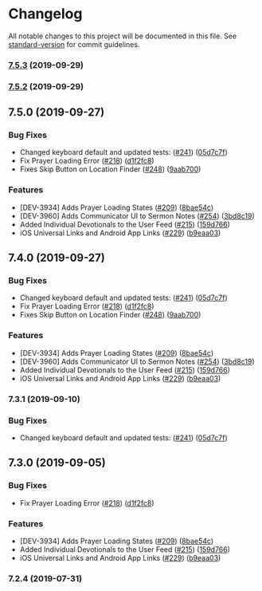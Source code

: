 # Changelog

All notable changes to this project will be documented in this file. See [standard-version](https://github.com/conventional-changelog/standard-version) for commit guidelines.

### [7.5.3](https://github.com/NewSpring/ApollosProject/compare/v7.5.2...v7.5.3) (2019-09-29)



### [7.5.2](https://github.com/NewSpring/ApollosProject/compare/v7.5.0...v7.5.2) (2019-09-29)



## 7.5.0 (2019-09-27)


### Bug Fixes

* Changed keyboard default and updated tests: ([#241](https://github.com/NewSpring/ApollosProject/issues/241)) ([05d7c7f](https://github.com/NewSpring/ApollosProject/commit/05d7c7f))
* Fix Prayer Loading Error ([#218](https://github.com/NewSpring/ApollosProject/issues/218)) ([d1f2fc8](https://github.com/NewSpring/ApollosProject/commit/d1f2fc8))
* Fixes Skip Button on Location Finder ([#248](https://github.com/NewSpring/ApollosProject/issues/248)) ([9aab700](https://github.com/NewSpring/ApollosProject/commit/9aab700))


### Features

* [DEV-3934] Adds Prayer Loading States ([#209](https://github.com/NewSpring/ApollosProject/issues/209)) ([8bae54c](https://github.com/NewSpring/ApollosProject/commit/8bae54c))
* [DEV-3960] Adds Communicator UI to Sermon Notes ([#254](https://github.com/NewSpring/ApollosProject/issues/254)) ([3bd8c19](https://github.com/NewSpring/ApollosProject/commit/3bd8c19))
* Added Individual Devotionals to the User Feed ([#215](https://github.com/NewSpring/ApollosProject/issues/215)) ([159d766](https://github.com/NewSpring/ApollosProject/commit/159d766))
* iOS Universal Links and Android App Links ([#229](https://github.com/NewSpring/ApollosProject/issues/229)) ([b9eaa03](https://github.com/NewSpring/ApollosProject/commit/b9eaa03))



## 7.4.0 (2019-09-27)


### Bug Fixes

* Changed keyboard default and updated tests: ([#241](https://github.com/NewSpring/ApollosProject/issues/241)) ([05d7c7f](https://github.com/NewSpring/ApollosProject/commit/05d7c7f))
* Fix Prayer Loading Error ([#218](https://github.com/NewSpring/ApollosProject/issues/218)) ([d1f2fc8](https://github.com/NewSpring/ApollosProject/commit/d1f2fc8))
* Fixes Skip Button on Location Finder ([#248](https://github.com/NewSpring/ApollosProject/issues/248)) ([9aab700](https://github.com/NewSpring/ApollosProject/commit/9aab700))


### Features

* [DEV-3934] Adds Prayer Loading States ([#209](https://github.com/NewSpring/ApollosProject/issues/209)) ([8bae54c](https://github.com/NewSpring/ApollosProject/commit/8bae54c))
* [DEV-3960] Adds Communicator UI to Sermon Notes ([#254](https://github.com/NewSpring/ApollosProject/issues/254)) ([3bd8c19](https://github.com/NewSpring/ApollosProject/commit/3bd8c19))
* Added Individual Devotionals to the User Feed ([#215](https://github.com/NewSpring/ApollosProject/issues/215)) ([159d766](https://github.com/NewSpring/ApollosProject/commit/159d766))
* iOS Universal Links and Android App Links ([#229](https://github.com/NewSpring/ApollosProject/issues/229)) ([b9eaa03](https://github.com/NewSpring/ApollosProject/commit/b9eaa03))



### 7.3.1 (2019-09-10)


### Bug Fixes

* Changed keyboard default and updated tests: ([#241](https://github.com/NewSpring/ApollosProject/issues/241)) ([05d7c7f](https://github.com/NewSpring/ApollosProject/commit/05d7c7f))



## 7.3.0 (2019-09-05)


### Bug Fixes

* Fix Prayer Loading Error ([#218](https://github.com/NewSpring/ApollosProject/issues/218)) ([d1f2fc8](https://github.com/NewSpring/ApollosProject/commit/d1f2fc8))


### Features

* [DEV-3934] Adds Prayer Loading States ([#209](https://github.com/NewSpring/ApollosProject/issues/209)) ([8bae54c](https://github.com/NewSpring/ApollosProject/commit/8bae54c))
* Added Individual Devotionals to the User Feed ([#215](https://github.com/NewSpring/ApollosProject/issues/215)) ([159d766](https://github.com/NewSpring/ApollosProject/commit/159d766))
* iOS Universal Links and Android App Links ([#229](https://github.com/NewSpring/ApollosProject/issues/229)) ([b9eaa03](https://github.com/NewSpring/ApollosProject/commit/b9eaa03))



### 7.2.4 (2019-07-31)
